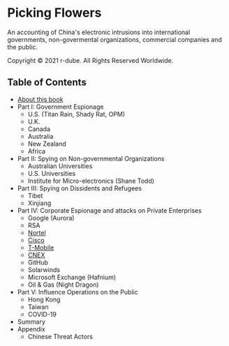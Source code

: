 
# Picking Flowers

An accounting of China's electronic intrusions into international governments, non-govermental organizations, commercial companies and the public.


Copyright © 2021 r-dube. All Rights Reserved Worldwide.


## Table of Contents
* [About this book](about.md)
* Part I: Government Espionage
  * U.S. (Titan Rain, Shady Rat, OPM)
  * U.K.
  * Canada
  * Australia
  * New Zealand
  * Africa
* Part II: Spying on Non-governmental Organizations
  * Australian Universities
  * U.S. Universities
  * Institute for Micro-electronics (Shane Todd)
* Part III: Spying on Dissidents and Refugees
  * Tibet
  * Xinjiang
* Part IV: Corporate Espionage and attacks on Private Enterprises
  * Google (Aurora)
  * RSA
  * [Nortel](nortel.md)
  * [Cisco](cisco.md)
  * [T-Mobile](tmobile.md)
  * [CNEX](cnex.md)
  * GitHub 
  * Solarwinds
  * Microsoft Exchange (Hafnium)
  * Oil & Gas (Night Dragon)
* Part V: Influence Operations on the Public 
  * Hong Kong
  * Taiwan
  * COVID-19
* Summary
* Appendix
  * Chinese Threat Actors
